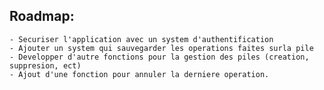 ## Roadmap:
    - Securiser l'application avec un system d'authentification
    - Ajouter un system qui sauvegarder les operations faites surla pile
    - Developper d'autre fonctions pour la gestion des piles (creation, suppresion, ect)
    - Ajout d'une fonction pour annuler la derniere operation.